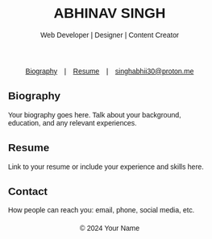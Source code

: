 <!DOCTYPE html>
<html lang="en">
<head>
<meta charset="UTF-8">
<meta name="viewport" content="width=device-width, initial-scale=1.0">
<title>Your Name - Portfolio</title>
<style>
  body { font-family: Arial, sans-serif; }
  .container { width: 80%; margin: auto; }
  header, footer { text-align: center; }
  nav { text-align: center; margin: 20px 0; }
  nav a { margin: 0 10px; }
  section { margin-bottom: 20px; }
</style>
</head>
<body>
<header>
  <h1>ABHINAV SINGH</h1>
  <p>Web Developer | Designer | Content Creator</p>
</header>

<nav>
  <a href="#biography">Biography</a> |
  <a href="#resume">Resume</a> |
  <a href="#contact">singhabhii30@proton.me</a>
</nav>

<div class="container">
  <section id="biography">
    <h2>Biography</h2>
    <p>Your biography goes here. Talk about your background, education, and any relevant experiences.</p>
  </section>

  <section id="resume">
    <h2>Resume</h2>
    <p>Link to your resume or include your experience and skills here.</p>
  </section>

  <section id="contact">
    <h2>Contact</h2>
    <p>How people can reach you: email, phone, social media, etc.</p>
  </section>
</div>

<footer>
  <p>© 2024 Your Name</p>
</footer>

<script>
  // You can add JavaScript here for interactive elements.
</script>
</body>
</html>

